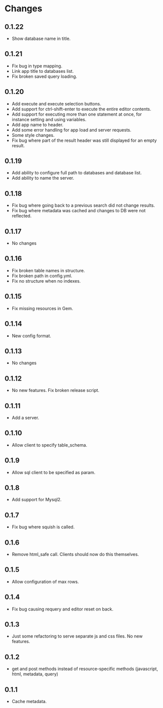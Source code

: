 # Changes

## 0.1.22

- Show database name in title.

## 0.1.21

- Fix bug in type mapping.
- Link app title to databases list.
- Fix broken saved query loading.

## 0.1.20

- Add execute and execute selection buttons.
- Add support for ctrl-shift-enter to execute the entire editor contents.
- Add support for executing more than one statement at once, for instance setting and using variables.
- Add app name to header.
- Add some error handling for app load and server requests.
- Some style changes.
- Fix bug where part of the result header was still displayed for an empty result.

## 0.1.19

- Add ability to configure full path to databases and database list.
- Add ability to name the server.

## 0.1.18

- Fix bug where going back to a previous search did not change results.
- Fix bug where metadata was cached and changes to DB were not reflected.

## 0.1.17

- No changes

## 0.1.16

- Fix broken table names in structure.
- Fix broken path in config.yml.
- Fix no structure when no indexes.

## 0.1.15

- Fix missing resources in Gem.

## 0.1.14

- New config format.

## 0.1.13

- No changes

## 0.1.12

- No new features. Fix broken release script.

## 0.1.11

- Add a server.

## 0.1.10

- Allow client to specify table_schema.

## 0.1.9

- Allow sql client to be specified as param.

## 0.1.8

- Add support for Mysql2.

## 0.1.7

- Fix bug where squish is called.

## 0.1.6

- Remove html_safe call. Clients should now do this themselves.

## 0.1.5

- Allow configuration of max rows.

## 0.1.4

- Fix bug causing requery and editor reset on back.

## 0.1.3

- Just some refactoring to serve separate js and css files. No new features.

## 0.1.2

- get and post methods instead of resource-specific methods (javascript, html, metadata, query)

## 0.1.1

- Cache metadata.
